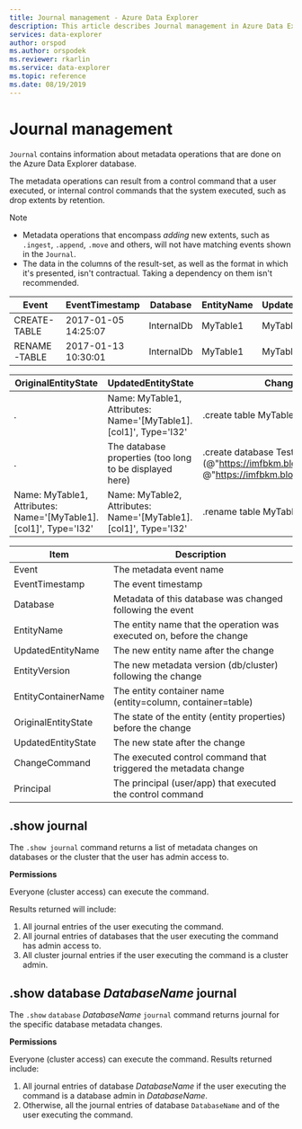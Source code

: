 ```yaml
---
title: Journal management - Azure Data Explorer
description: This article describes Journal management in Azure Data Explorer.
services: data-explorer
author: orspod
ms.author: orspodek
ms.reviewer: rkarlin
ms.service: data-explorer
ms.topic: reference
ms.date: 08/19/2019
---
```

# Journal management

 `Journal` contains information about metadata operations that are done on the Azure Data Explorer database.

The metadata operations can result from a control command that a user executed, or internal control commands that the system executed, such as drop extents by retention.

> [!NOTE]
> * Metadata operations that encompass *adding* new extents, such as `.ingest`, `.append`, `.move` and others, will not have matching events shown in the `Journal`.
> * The data in the columns of the result-set, as well as the format in which it's presented, isn't contractual. 
  Taking a dependency on them isn't recommended.

|Event        |EventTimestamp     |Database  |EntityName|UpdatedEntityName|EntityVersion|EntityContainerName|
|-------------|-------------------|----------|----------|-----------------|-------------|-------------------|
|CREATE-TABLE |2017-01-05 14:25:07|InternalDb|MyTable1  |MyTable1         |v7.0         |InternalDb         |
|RENAME-TABLE |2017-01-13 10:30:01|InternalDb|MyTable1  |MyTable2         |v8.0         |InternalDb         |  

|OriginalEntityState|UpdatedEntityState                                              |ChangeCommand                                                                                                          |Principal            |
|-------------------|----------------------------------------------------------------|-----------------------------------------------------------------------------------------------------------------------|---------------------|
|.           		|Name: MyTable1, Attributes: Name='[MyTable1].[col1]', Type='I32'|.create table MyTable1 (col1:int)                                                                                      |imike@fabrikam.com
|.          		|The database properties (too long to be displayed here)         |.create database TestDB persist (@"https://imfbkm.blob.core.windows.net/md", @"https://imfbkm.blob.core.windows.net/data")|Azure AD app id=76263cdb-abcd-545644e9c404
|Name: MyTable1, Attributes: Name='[MyTable1].[col1]', Type='I32'|Name: MyTable2, Attributes: Name='[MyTable1].[col1]', Type='I32'|.rename table MyTable1 to MyTable2|rdmik@fabrikam.com

|Item                 |Description                                                              |                                
|---------------------|-------------------------------------------------------------------------|
|Event                |The metadata event name                                                  |
|EventTimestamp       |The event timestamp                                                      |                        
|Database             |Metadata of this database was changed following the event                |
|EntityName           |The entity name that the operation was executed on, before the change    |
|UpdatedEntityName    |The new entity name after the change                                     |
|EntityVersion        |The new metadata version (db/cluster) following the change               |
|EntityContainerName  |The entity container name (entity=column, container=table)               |
|OriginalEntityState  |The state of the entity (entity properties) before the change            |
|UpdatedEntityState   |The new state after the change                                           |
|ChangeCommand        |The executed control command that triggered the metadata change          |
|Principal            |The principal (user/app) that executed the control command               |
	
## .show journal

The `.show journal` command returns a list of metadata changes on databases or the cluster that the user has admin access to.

**Permissions**

Everyone (cluster access) can execute the command. 

Results returned will include: 
1. All journal entries of the user executing the command. 
2. All journal entries of databases that the user executing the command has admin access to. 
3. All cluster journal entries if the user executing the command is a cluster admin. 

## .show database *DatabaseName* journal 

The `.show` `database` *DatabaseName* `journal` command returns journal for the specific database metadata changes.

**Permissions**

Everyone (cluster access) can execute the command. 
Results returned include: 
1. All journal entries of database *DatabaseName* if the user executing the command is a database admin in *DatabaseName*. 
2. Otherwise, all the journal entries of database `DatabaseName` and of the user executing the command. 
